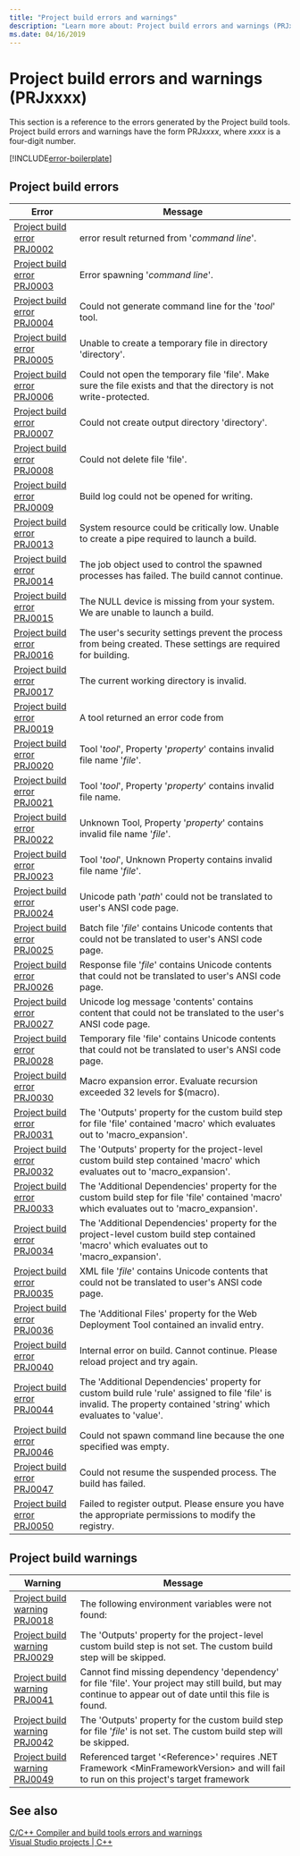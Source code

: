 ```yaml
---
title: "Project build errors and warnings"
description: "Learn more about: Project build errors and warnings (PRJxxxx)"
ms.date: 04/16/2019
---
```

# Project build errors and warnings (PRJxxxx)

This section is a reference to the errors generated by the Project build tools. Project build errors and warnings have the form PRJ*xxxx*, where *xxxx* is a four-digit number.

[!INCLUDE[error-boilerplate](../includes/error-boilerplate.md)]

## Project build errors

| Error | Message |
|--|--|
| [Project build error PRJ0002](project-build-error-prj0002.md) | error result returned from '*command line*'. |
| [Project build error PRJ0003](project-build-error-prj0003.md) | Error spawning '*command line*'. |
| [Project build error PRJ0004](project-build-error-prj0004.md) | Could not generate command line for the '*tool*' tool. |
| [Project build error PRJ0005](project-build-error-prj0005.md) | Unable to create a temporary file in directory 'directory'. |
| [Project build error PRJ0006](project-build-error-prj0006.md) | Could not open the temporary file 'file'. Make sure the file exists and that the directory is not write-protected. |
| [Project build error PRJ0007](project-build-error-prj0007.md) | Could not create output directory 'directory'. |
| [Project build error PRJ0008](project-build-error-prj0008.md) | Could not delete file 'file'. |
| [Project build error PRJ0009](project-build-error-prj0009.md) | Build log could not be opened for writing. |
| [Project build error PRJ0013](project-build-error-prj0013.md) | System resource could be critically low. Unable to create a pipe required to launch a build. |
| [Project build error PRJ0014](project-build-error-prj0014.md) | The job object used to control the spawned processes has failed.  The build cannot continue. |
| [Project build error PRJ0015](project-build-error-prj0015.md) | The NULL device is missing from your system. We are unable to launch a build. |
| [Project build error PRJ0016](project-build-error-prj0016.md) | The user's security settings prevent the process from being created. These settings are required for building. |
| [Project build error PRJ0017](project-build-error-prj0017.md) | The current working directory is invalid. |
| [Project build error PRJ0019](project-build-error-prj0019.md) | A tool returned an error code from |
| [Project build error PRJ0020](project-build-error-prj0020.md) | Tool '*tool*', Property '*property*' contains invalid file name '*file*'. |
| [Project build error PRJ0021](project-build-error-prj0021.md) | Tool '*tool*', Property '*property*' contains invalid file name. |
| [Project build error PRJ0022](project-build-error-prj0022.md) | Unknown Tool, Property '*property*' contains invalid file name '*file*'. |
| [Project build error PRJ0023](project-build-error-prj0023.md) | Tool '*tool*', Unknown Property contains invalid file name '*file*'. |
| [Project build error PRJ0024](project-build-error-prj0024.md) | Unicode path '*path*' could not be translated to user's ANSI code page. |
| [Project build error PRJ0025](project-build-error-prj0025.md) | Batch file '*file*' contains Unicode contents that could not be translated to user's ANSI code page. |
| [Project build error PRJ0026](project-build-error-prj0026.md) | Response file '*file*' contains Unicode contents that could not be translated to user's ANSI code page. |
| [Project build error PRJ0027](project-build-error-prj0027.md) | Unicode log message 'contents' contains content that could not be translated to the user's ANSI code page. |
| [Project build error PRJ0028](project-build-error-prj0028.md) | Temporary file 'file' contains Unicode contents that could not be translated to user's ANSI code page. |
| [Project build error PRJ0030](project-build-error-prj0030.md) | Macro expansion error. Evaluate recursion exceeded 32 levels for $(macro). |
| [Project build error PRJ0031](project-build-error-prj0031.md) | The 'Outputs' property for the custom build step for file 'file' contained 'macro' which evaluates out to 'macro_expansion'. |
| [Project build error PRJ0032](project-build-error-prj0032.md) | The 'Outputs' property for the project-level custom build step contained 'macro' which evaluates out to 'macro_expansion'. |
| [Project build error PRJ0033](project-build-error-prj0033.md) | The 'Additional Dependencies' property for the custom build step for file 'file' contained 'macro' which evaluates out to 'macro_expansion'. |
| [Project build error PRJ0034](project-build-error-prj0034.md) | The 'Additional Dependencies' property for the project-level custom build step contained 'macro' which evaluates out to 'macro_expansion'. |
| [Project build error PRJ0035](project-build-error-prj0035.md) | XML file '*file*' contains Unicode contents that could not be translated to user's ANSI code page. |
| [Project build error PRJ0036](project-build-error-prj0036.md) | The 'Additional Files' property for the Web Deployment Tool contained an invalid entry. |
| [Project build error PRJ0040](project-build-error-prj0040.md) | Internal error on build. Cannot continue. Please reload project and try again. |
| [Project build error PRJ0044](project-build-error-prj0044.md) | The 'Additional Dependencies' property for custom build rule 'rule' assigned to file 'file' is invalid. The property contained 'string' which evaluates to 'value'. |
| [Project build error PRJ0046](project-build-error-prj0046.md) | Could not spawn command line because the one specified was empty. |
| [Project build error PRJ0047](project-build-error-prj0047.md) | Could not resume the suspended process.  The build has failed. |
| [Project build error PRJ0050](project-build-error-prj0050.md) | Failed to register output. Please ensure you have the appropriate permissions to modify the registry. |

## Project build warnings

| Warning | Message |
|--|--|
| [Project build warning PRJ0018](project-build-warning-prj0018.md) | The following environment variables were not found: |
| [Project build warning PRJ0029](project-build-warning-prj0029.md) | The 'Outputs' property for the project-level custom build step is not set. The custom build step will be skipped. |
| [Project build warning PRJ0041](project-build-warning-prj0041.md) | Cannot find missing dependency 'dependency' for file 'file'. Your project may still build, but may continue to appear out of date until this file is found. |
| [Project build warning PRJ0042](project-build-warning-prj0042.md) | The 'Outputs' property for the custom build step for file '*file*' is not set. The custom build step will be skipped. |
| [Project build warning PRJ0049](project-build-warning-prj0049.md) | Referenced target '\<Reference>' requires .NET Framework \<MinFrameworkVersion> and will fail to run on this project's target framework |

## See also

[C/C++ Compiler and build tools errors and warnings](../compiler-errors-1/c-cpp-build-errors.md)\
[Visual Studio projects | C++](../../build/creating-and-managing-visual-cpp-projects.md)
